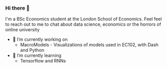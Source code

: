 ### Hi there 👋

I'm a BSc Economics student at the London School of Economics. Feel feel to reach out to me to chat about data science, economics or the horrors of online university

- 🔭 I’m currently working on
    - MacroModels - Visualizations of models used in EC102, with Dash and Python
- 🌱 I’m currently learning
    - Tensorflow and RNNs
